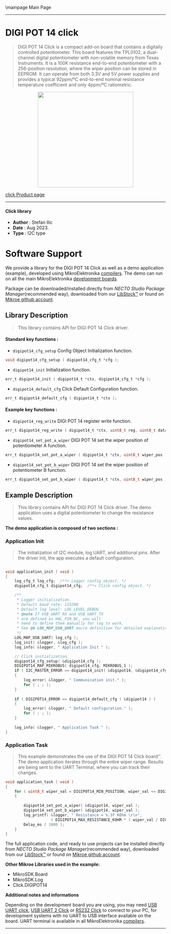 \mainpage Main Page

---
# DIGI POT 14 click

> DIGI POT 14 Click is a compact add-on board that contains a digitally controlled potentiometer. This board features the TPL0102, a dual-channel digital potentiometer with non-volatile memory from Texas Instruments. It is a 100K resistance end-to-end potentiometer with a 256-position resolution, where the wiper position can be stored in EEPROM. It can operate from both 3.3V and 5V power supplies and provides a typical 92ppm/ºC end-to-end nominal resistance temperature coefficient and only 4ppm/ºC ratiometric.

<p align="center">
  <img src="https://download.mikroe.com/images/click_for_ide/digipot14_click.png" height=300px>
</p>

[click Product page](https://www.mikroe.com/digi-pot-14-click)

---


#### Click library

- **Author**        : Stefan Ilic
- **Date**          : Aug 2023.
- **Type**          : I2C type


# Software Support

We provide a library for the DIGI POT 14 Click
as well as a demo application (example), developed using MikroElektronika
[compilers](https://www.mikroe.com/necto-studio).
The demo can run on all the main MikroElektronika [development boards](https://www.mikroe.com/development-boards).

Package can be downloaded/installed directly from *NECTO Studio Package Manager*(recommended way), downloaded from our [LibStock&trade;](https://libstock.mikroe.com) or found on [Mikroe github account](https://github.com/MikroElektronika/mikrosdk_click_v2/tree/master/clicks).

## Library Description

> This library contains API for DIGI POT 14 Click driver.

#### Standard key functions :

- `digipot14_cfg_setup` Config Object Initialization function.
```c
void digipot14_cfg_setup ( digipot14_cfg_t *cfg );
```

- `digipot14_init` Initialization function.
```c
err_t digipot14_init ( digipot14_t *ctx, digipot14_cfg_t *cfg );
```

- `digipot14_default_cfg` Click Default Configuration function.
```c
err_t digipot14_default_cfg ( digipot14_t *ctx );
```

#### Example key functions :

- `digipot14_reg_write` DIGI POT 14 register write function.
```c
err_t digipot14_reg_write ( digipot14_t *ctx, uint8_t reg, uint8_t data_in );
```

- `digipot14_set_pot_a_wiper` DIGI POT 14 set the wiper position of potentiometer A function.
```c
err_t digipot14_set_pot_a_wiper ( digipot14_t *ctx, uint8_t wiper_pos );
```

- `digipot14_set_pot_b_wiper` DIGI POT 14 set the wiper position of potentiometer B function.
```c
err_t digipot14_set_pot_b_wiper ( digipot14_t *ctx, uint8_t wiper_pos );
```

## Example Description

> This library contains API for DIGI POT 14 Click driver.
  The demo application uses a digital potentiometer 
  to change the resistance values.

**The demo application is composed of two sections :**

### Application Init

> The initialization of I2C module, log UART, and additional pins.
  After the driver init, the app executes a default configuration.

```c

void application_init ( void ) 
{
    log_cfg_t log_cfg;  /**< Logger config object. */
    digipot14_cfg_t digipot14_cfg;  /**< Click config object. */

    /** 
     * Logger initialization.
     * Default baud rate: 115200
     * Default log level: LOG_LEVEL_DEBUG
     * @note If USB_UART_RX and USB_UART_TX 
     * are defined as HAL_PIN_NC, you will 
     * need to define them manually for log to work. 
     * See @b LOG_MAP_USB_UART macro definition for detailed explanation.
     */
    LOG_MAP_USB_UART( log_cfg );
    log_init( &logger, &log_cfg );
    log_info( &logger, " Application Init " );

    // Click initialization.
    digipot14_cfg_setup( &digipot14_cfg );
    DIGIPOT14_MAP_MIKROBUS( digipot14_cfg, MIKROBUS_1 );
    if ( I2C_MASTER_ERROR == digipot14_init( &digipot14, &digipot14_cfg ) ) 
    {
        log_error( &logger, " Communication init." );
        for ( ; ; );
    }
    
    if ( DIGIPOT14_ERROR == digipot14_default_cfg ( &digipot14 ) )
    {
        log_error( &logger, " Default configuration." );
        for ( ; ; );
    }
    
    log_info( &logger, " Application Task " );
}

```

### Application Task

> This example demonstrates the use of the DIGI POT 14 Click board™.
  The demo application iterates through the entire wiper range.
  Results are being sent to the UART Terminal, where you can track their changes.

```c
void application_task ( void ) 
{
    for ( uint8_t wiper_val = DIGIPOT14_MIN_POSITION; wiper_val <= DIGIPOT14_MAX_POSITION; wiper_val++ )
    {
        
        digipot14_set_pot_a_wiper( &digipot14, wiper_val );
        digipot14_set_pot_b_wiper( &digipot14, wiper_val );
        log_printf( &logger, " Resistance = %.3f KOhm \r\n", 
                    ( DIGIPOT14_MAX_RESISTANCE_KOHM * ( wiper_val / DIGIPOT14_MAX_POSITION_NUM ) ) );
        Delay_ms ( 1000 );
    }
}
```


The full application code, and ready to use projects can be installed directly from *NECTO Studio Package Manager*(recommended way), downloaded from our [LibStock&trade;](https://libstock.mikroe.com) or found on [Mikroe github account](https://github.com/MikroElektronika/mikrosdk_click_v2/tree/master/clicks).

**Other Mikroe Libraries used in the example:**

- MikroSDK.Board
- MikroSDK.Log
- Click.DIGIPOT14

**Additional notes and informations**

Depending on the development board you are using, you may need
[USB UART click](https://www.mikroe.com/usb-uart-click),
[USB UART 2 Click](https://www.mikroe.com/usb-uart-2-click) or
[RS232 Click](https://www.mikroe.com/rs232-click) to connect to your PC, for
development systems with no UART to USB interface available on the board. UART
terminal is available in all MikroElektronika
[compilers](https://shop.mikroe.com/compilers).

---
